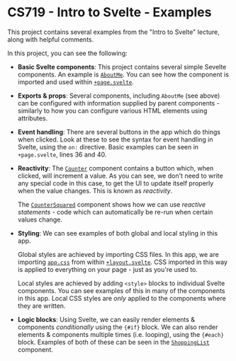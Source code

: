 # CS719 - Intro to Svelte - Examples
This project contains several examples from the "Intro to Svelte" lecture, along with helpful comments.

In this project, you can see the following:

- **Basic Svelte components**: This project contains several simple Sevelte components. An example is [`AboutMe`](./src/lib/components/AboutMe.svelte). You can see how the component is imported and used within [`+page.svelte`](./src/routes/+page.svelte).

- **Exports & props**: Several components, including `AboutMe` (see above) can be configured with information supplied by parent components - similarly to how you can configure various HTML elements using attributes.

- **Event handling**: There are several buttons in the app which do things when clicked. Look at these to see the syntax for event handling in Svelte, using the `on:` directive. Basic examples can be seen in `+page.svelte`, lines 36 and 40.

- **Reactivity**: The [`Counter`](./src/lib/components/Counter.svelte) component contains a button which, when clicked, will increment a value. As you can see, we don't need to write any special code in this case, to get the UI to update itself properly when the value changes. This is known as *reactivity*.

    The [`CounterSquared`](./src/lib/components/CounterSquared.svelte) component shows how we can use *reactive statements* - code which can automatically be re-run when certain values change.

- **Styling**: We can see examples of both global and local styling in this app.

    Global styles are achieved by importing CSS files. In this app, we are importing [`app.css`](./src/lib/css/app.css) from within [`+layout.svelte`](./src/routes/+layout.svelte). CSS imported in this way is applied to everything on your page - just as you're used to.

    Local styles are achieved by adding `<style>` blocks to individual Svelte components. You can see examples of this in many of the components in this app. Local CSS styles are *only* applied to the components where they are written.

- **Logic blocks**: Using Svelte, we can easily render elements & components *conditionally* using the `{#if}` block. We can also render elements & components multiple times (i.e. looping), using the `{#each}` block. Examples of both of these can be seen in the [`ShoppingList`](./src/lib/components/ShoppingList.svelte) component.
